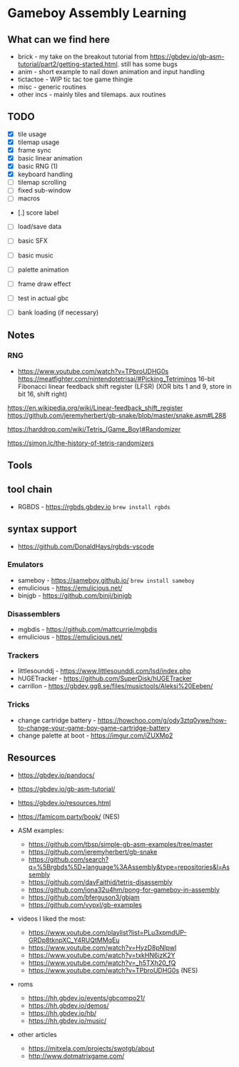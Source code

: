 # Gameboy Assembly Learning

## What can we find here

- brick - my take on the breakout tutorial from https://gbdev.io/gb-asm-tutorial/part2/getting-started.html. still has some bugs
- anim - short example to nail down animation and input handling
- tictactoe - WIP tic tac toe game thingie
- misc - generic routines
- other incs - mainly tiles and tilemaps. aux routines

## TODO

- [x] tile usage
- [x] tilemap usage
- [x] frame sync
- [x] basic linear animation
- [x] basic RNG (1)
- [x] keyboard handling
- [ ] tilemap scrolling
- [ ] fixed sub-window
- [ ] macros
- [.] score label
- [ ] load/save data
- [ ] basic SFX
- [ ] basic music
- [ ] palette animation
- [ ] frame draw effect
- [ ] test in actual gbc
- [ ] bank loading (if necessary)


## Notes

### RNG

- https://www.youtube.com/watch?v=TPbroUDHG0s
https://meatfighter.com/nintendotetrisai/#Picking_Tetriminos
16-bit Fibonacci linear feedback shift register (LFSR)
(XOR bits 1 and 9, store in bit 16, shift right)

https://en.wikipedia.org/wiki/Linear-feedback_shift_register
https://github.com/jeremyherbert/gb-snake/blob/master/snake.asm#L288

https://harddrop.com/wiki/Tetris_(Game_Boy)#Randomizer

https://simon.lc/the-history-of-tetris-randomizers


## Tools

## tool chain

- RGBDS - https://rgbds.gbdev.io `brew install rgbds`

## syntax support

- https://github.com/DonaldHays/rgbds-vscode

### Emulators

- sameboy - https://sameboy.github.io/ `brew install sameboy`
- emulicious - https://emulicious.net/
- binjgb - https://github.com/binji/binjgb

### Disassemblers

- mgbdis - https://github.com/mattcurrie/mgbdis
- emulicious - https://emulicious.net/

### Trackers

- littlesounddj - https://www.littlesounddj.com/lsd/index.php
- hUGETracker - https://github.com/SuperDisk/hUGETracker
- carrillon - https://gbdev.gg8.se/files/musictools/Aleksi%20Eeben/

### Tricks

- change cartridge battery - https://howchoo.com/g/ody3ztq0ywe/how-to-change-your-game-boy-game-cartridge-battery
- change palette at boot - https://imgur.com/jZUXMp2


## Resources

- https://gbdev.io/pandocs/
- https://gbdev.io/gb-asm-tutorial/
- https://gbdev.io/resources.html
- https://famicom.party/book/ (NES)

- ASM examples:
    - https://github.com/tbsp/simple-gb-asm-examples/tree/master
    - https://github.com/jeremyherbert/gb-snake
    - https://github.com/search?q=%5Brgbds%5D+language%3AAssembly&type=repositories&l=Assembly
    - https://github.com/davFaithid/tetris-disassembly
    - https://github.com/jona32u4hm/pong-for-gameboy-in-assembly
    - https://github.com/bferguson3/gbjam
    - https://github.com/vypxl/gb-examples

- videos I liked the most:
    - https://www.youtube.com/playlist?list=PLu3xpmdUP-GRDp8tknpXC_Y4RUQtMMqEu
    - https://www.youtube.com/watch?v=HyzD8pNlpwI
    - https://www.youtube.com/watch?v=txkHN6izK2Y
    - https://www.youtube.com/watch?v=_h5TXh20_fQ
    - https://www.youtube.com/watch?v=TPbroUDHG0s (NES)

- roms
    - https://hh.gbdev.io/events/gbcompo21/
    - https://hh.gbdev.io/demos/
    - https://hh.gbdev.io/hb/
    - https://hh.gbdev.io/music/

- other articles
    - https://mitxela.com/projects/swotgb/about
    - http://www.dotmatrixgame.com/
